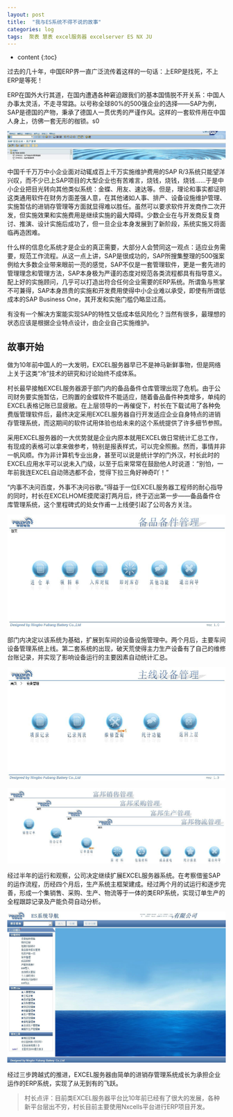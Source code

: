 ```yaml
---
layout: post
title:  "我与ES系统不得不说的故事"
categories: log
tags:  聚表 慧表 excel服务器 excelserver ES NX JU
---
```


* content
{:toc}

过去的几十年，中国ERP界一直广泛流传着这样的一句话：上ERP是找死，不上ERP是等死！

ERP在国外大行其道，在国内遭遇各种窘迫跟我们的基本国情脱不开关系：中国人办事太灵活，不走寻常路。以号称全球80%的500强企业的选择——SAP为例，SAP是德国的产物，秉承了德国人一贯优秀的严谨作风。这样的一套软件用在中国人身上，彷佛一套无形的枷锁。s0

![](/img/mystory1.jpg)

中国千千万万中小企业面对动辄成百上千万实施维护费用的SAP R/3系统只能望洋兴叹，而不少已上SAP项目的大型企业也有苦难言，烧钱，烧钱，烧钱……于是中小企业把目光转向其他类似系统：金蝶、用友、速达等。但是，理论和事实都证明这类通用软件在财务方面差强人意，在其他诸如人事、排产、设备设施维护管理、实施暂估的进销存管理等方面就显得难以胜任。虽然可以要求软件开发商作二次开发，但实施效果和实施费用是继续实施的最大障碍。少数企业在与开发商反复商讨、推演、设计实施后成功了，但一旦企业本身发展到了新阶段，系统实施又将面临再造困难。

什么样的信息化系统才是企业的真正需要，大部分人会赞同这一观点：适应业务需要，规范工作流程。从这一点上讲，SAP是很成功的，SAP所搜集整理的500强案例给大多数企业带来眼前一亮的感觉，SAP不仅是一套管理软件，更是一套先进的管理理念和管理方法，SAP本身极为严谨的态度对规范各类流程都具有指导意义。配上好的实施顾问，几乎可以打造出符合任何企业需要的ERP系统。所谓鱼与熊掌不可兼得，SAP本身昂贵的实施和开发费用使得中小企业难以承受，即使有所谓低成本的SAP Business One，其开发和实施门槛仍略显过高。

有没有一个解决方案能实现SAP的特性又低成本低风险化？当然有很多，最理想的状态应该是根据企业特点设计，由企业自己实施维护。

## 故事开始

做为10年前中国人的一大发明，EXCEL服务器早已不是神马新鲜事物，但是网络上关于这类“冷”技术的研究和讨论始终不成体系。

村长最早接触EXCEL服务器源于部门内的备品备件仓库管理出现了危机。由于公司财务要实施暂估，已购置的金蝶软件不能适应，随着备品备件种类增多，单纯的EXCEL表格记账已显疲敝。在上层领导的一再催促下，村长在下载试用了各种免费版管理软件后，最终决定采用EXCEL服务器自行开发适应企业自身特点的进销存管理系统，而这期间的软件试用体验也给未来的这个系统提供了许多细节参照。

采用EXCEL服务器的一大优势就是企业内原本就用EXCEL做日常统计汇总工作，有现成的表格可以拿来做参考，特别是报表样式，可以完全照搬。然而，事情并非一帆风顺。作为非计算机专业出身，甚至可以说是统计学的门外汉，村长此时的EXCEL应用水平可以说未入门级，以至于后来常常在鼓励他人时说道：“别怕，一年前我连EXCEL自动筛选都不会，觉得下拉三角好神奇吖！”

“内事不决问百度，外事不决问谷歌。”得益于一位EXCEL服务器工程师的耐心指导的同时，村长在EXCELHOME摸爬滚打两月后，终于迈出第一步——备品备件仓库管理系统，这个里程碑式的处女作甫一上线便引起了公司各方关注。

![](/img/mystory2.jpg)

部门内决定以该系统为基础，扩展到车间的设备设施管理中。两个月后，主要车间设备管理系统上线。第二套系统的出现，破天荒使得主力生产设备有了自己的维修台账记录，并实现了影响设备运行的主要因素自动统计汇总。

![](/img/mystory3.jpg)

![](/img/mystory4.jpg)

经过半年的运行和观察，公司决定继续扩展EXCEL服务器系统。在考察借鉴SAP的运作流程，历经四个月后，生产系统主框架建成。经过两个月的试运行和逐步完善，形成一个集销售、采购、生产、物流等于一体的类ERP系统，实现订单生产的全程跟踪记录及产能负荷自动分析。

![](/img/mystory5.jpg)

经过三步跨越式的推进，EXCEL服务器由简单的进销存管理系统成长为承担企业运作的ERP系统，实现了从无到有的飞跃。

> 村长点评：目前类EXCEL服务器平台比10年前已经有了很大的发展，各种新平台层出不穷，村长目前主要使用Nxcells平台进行ERP项目开发。
